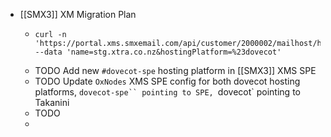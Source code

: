 - [[SMX3]] XM Migration Plan
	- ```
	  curl -n 'https://portal.xms.smxemail.com/api/customer/2000002/mailhost/hostingdomains' --data 'name=stg.xtra.co.nz&hostingPlatform=%23dovecot'
	  
	  ```
	- TODO Add new `#dovecot-spe` hosting platform in [[SMX3]] XMS SPE
	- TODO Update `OxNodes` XMS SPE config for both dovecot hosting platforms, `dovecot-spe`` pointing to SPE, `dovecot` pointing to Takanini
	- TODO
	-